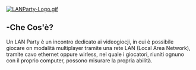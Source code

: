 [![LANParty-Logo.gif](https://i.postimg.cc/WzcLYpGF/LANParty-Logo.gif)](LANParty_Event_Logo)

## -Che Cos'è?
Un LAN Party è un incontro dedicato ai videogiocji, in cui è possibile giocare on modalità multiplayer tramite una rete LAN (Local Area Network), tramite cavo ethernet oppure wirless, nel quale i giocatori, riuniti ognuno con il proprio computer, possono misurare la propria abilità.
